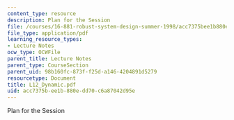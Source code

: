 ```yaml
---
content_type: resource
description: Plan for the Session
file: /courses/16-881-robust-system-design-summer-1998/acc7375bee1b880edd70c6a87042d95e_L12_Dynamic.pdf
file_type: application/pdf
learning_resource_types:
- Lecture Notes
ocw_type: OCWFile
parent_title: Lecture Notes
parent_type: CourseSection
parent_uid: 98b160fc-873f-f25d-a146-4204891d5279
resourcetype: Document
title: L12_Dynamic.pdf
uid: acc7375b-ee1b-880e-dd70-c6a87042d95e
---
```

Plan for the Session

